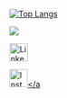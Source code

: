 
[![Top Langs](https://github-readme-stats.vercel.app/api/top-langs/?username=andhiratobing&layout=compact&theme=chartreuse-dark&langs_count=20)](https://github.com/andhiratobing/github-readme-stats)

![](https://visitor-badge.laobi.icu/badge?page_id=andhiratobing)

<a href="https://www.linkedin.com/in/andhiratobing/in-id" target="_blank"><img src="https://img.shields.io/badge/linkedin-%230077B5.svg?&style=for-the-badge&logo=linkedin&logoColor=white" height="32px" alt="LinkedIn"></a>

<a href="https://www.instagram.com/andhiratobing/" target="_blank"><img src="https://img.shields.io/badge/Instagram-%23E4405F.svg?&style=flat-square&logo=instagram&logoColor=white" height="32px" alt="Instagram"></a
